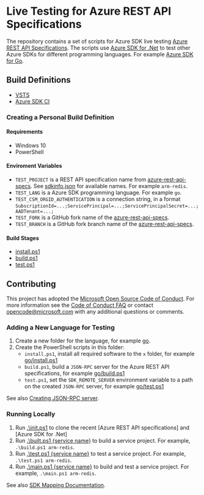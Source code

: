 # Live Testing for Azure REST API Specifications

The repository contains a set of scripts for Azure SDK live testing
[Azure REST API Specifications](https://github.com/Azure/azure-rest-api-specs).
The scripts use [Azure SDK for .Net](https://github.com/Azure/azure-sdk-for-net) to test other Azure SDKs for different programming languages. For example [Azure SDK for Go](https://github.com/Azure/azure-sdk-for-go).

## Build Definitions

- [VSTS](https://devdiv.visualstudio.com/NodeRepos/_build/index?definitionId=6392&_a=completed)
- [Azure SDK CI](http://azuresdkci.cloudapp.net/job/azure-rest-api-specs-tests/)

### Creating a Personal Build Definition

#### Requirements

- Windows 10
- PowerShell

#### Enviroment Variables

- `TEST_PROJECT` is a REST API specification name from [azure-rest-api-specs](https://github.com/Azure/azure-rest-api-specs). See [sdkinfo.json](sdkinfo.json) for available names. For example `arm-redis`.
- `TEST_LANG` is a Azure SDK programming language. For example `go`.
- `TEST_CSM_ORGID_AUTHENTICATION` is a connection string, in a format `SubscriptionId=...;ServicePrincipal=...;ServicePrincipalSecret=...;AADTenant=...;`
- `TEST_FORK` is a GitHub fork name of the [azure-rest-api-specs](https://github.com/Azure/azure-rest-api-specs).
- `TEST_BRANCH` is a GitHub fork branch name of the [azure-rest-api-specs](https://github.com/Azure/azure-rest-api-specs).

#### Build Stages

- [install.ps1](install.ps1)
- [build.ps1](build.ps1)
- [test.ps1](test.ps1)

## Contributing

This project has adopted the [Microsoft Open Source Code of Conduct](https://opensource.microsoft.com/codeofconduct/). For more information see the [Code of Conduct FAQ](https://opensource.microsoft.com/codeofconduct/faq/) or contact [opencode@microsoft.com](mailto:opencode@microsoft.com) with any additional questions or comments.

### Adding a New Language for Testing

1. Create a new folder for the language, for example [go](go).
1. Create the PowerShell scripts in this folder:
   - `install.ps1`, install all required software to the `x` folder, for example [go/install.ps1](go/install.ps1)
   - `build.ps1`, build a `JSON-RPC` server for the Azure REST API specifications, for example [go/build.ps1](go/build.ps1)
   - `test.ps1`, set the `SDK_REMOTE_SERVER` environment variable to a path on the created `JSON-RPC` server, for example [go/test.ps1](go/test.ps1)

See also [Creating JSON-RPC server](json-rpc-server.md).

### Running Locally

1. Run [.\init.ps1](init.ps1) to clone the recent [Azure REST API specifications] and [Azure SDK for .Net]
1. Run [.\built.ps1 {service name}](build.ps1) to build a service project. For example, `.\build.ps1 arm-redis`.
1. Run [.\test.ps1 {service name}](build.ps1) to test a service project. For example, `.\test.ps1 arm-redis`.
1. Run [.\main.ps1 {service name}](build.ps1) to build and test a service project. For example, `.\main.ps1 arm-redis`.

See also [SDK Mapping Documentation](sdkinfo.md).